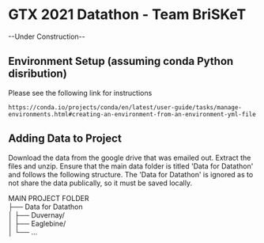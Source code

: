 # GTX 2021 Datathon - Team BriSKeT
  --Under Construction--


## Environment Setup (assuming conda Python disribution)
Please see the following link for instructions

	https://conda.io/projects/conda/en/latest/user-guide/tasks/manage-environments.html#creating-an-environment-from-an-environment-yml-file
	
	
## Adding Data to Project 
Download the data from the google drive that was emailed out. Extract the files and unzip. Ensure that the main data folder is titled 'Data for Datathon' and follows the following structure. The 'Data for Datathon' is ignored as to not share the data publically, so it must be saved locally. 

MAIN PROJECT FOLDER \
├── Data for Datathon \
│   ├── Duvernay/ \
│   ├── Eaglebine/ \
│   └── ...
